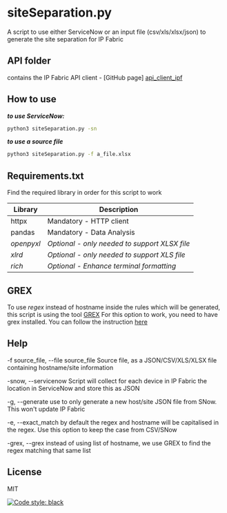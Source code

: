 # siteSeparation.py
A script to use either ServiceNow or an input file (csv/xls/xlsx/json) to generate the site separation for IP Fabric

## API folder
contains the IP Fabric API client - [GitHub page] [api_client_ipf]


## How to use

***to use ServiceNow:***
```sh
python3 siteSeparation.py -sn
```
***to use a source file***
```sh
python3 siteSeparation.py -f a_file.xlsx
```

## Requirements.txt

Find the required library in order for this script to work

| Library | Description |
| ------ | ------ |
| httpx | Mandatory - HTTP client |
| pandas | Mandatory - Data Analysis |
| *openpyxl* | *Optional - only needed to support XLSX file* |
| *xlrd* | *Optional - only needed to support XLS file* |
| *rich* | *Optional - Enhance terminal formatting* |

## GREX

To use *regex* instead of hostname inside the rules which will be generated, this script is using the tool [GREX][grex_github]
For this option to work, you need to have grex installed. You can follow the instruction [here][grex_install]

## Help

  -f source_file, --file source_file
Source file, as a JSON/CSV/XLS/XLSX file containing hostname/site information

  -snow, --servicenow
  Script will collect for each device in IP Fabric the location in ServiceNow and store this as JSON

  -g, --generate
  use to only generate a new host/site JSON file from SNow. This won't update IP Fabric

  -e, --exact_match
  by default the regex and hostname will be capitalised in the regex. Use this option to keep the case from CSV/SNow
  
  -grex, --grex
  instead of using list of hostname, we use GREX to find the regex matching that same list

## License

MIT

[![Code style: black](https://img.shields.io/badge/code%20style-black-000000.svg)](https://github.com/psf/black)

[//]: # (These are reference links used in the body of this note and get stripped out when the markdown processor does its job. There is no need to format nicely because it shouldn't be seen. Thanks SO - http://stackoverflow.com/questions/4823468/store-comments-in-markdown-syntax)

   [api_client_ipf]: <https://github.com/community-fabric/integration-demos/tree/main/api_clients/ipf>
   [grex_github]: <https://github.com/pemistahl/grex>
   [grex_install]:<https://github.com/pemistahl/grex#how-to-install>